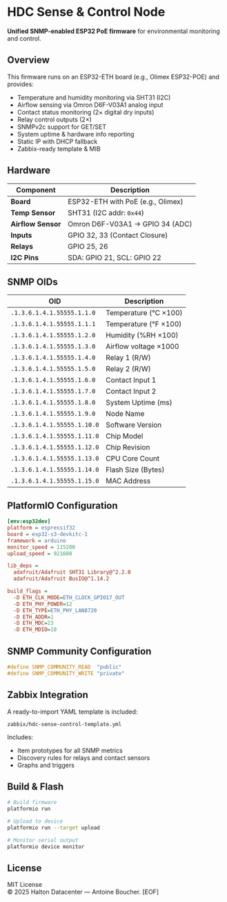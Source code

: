 # HDC Sense & Control Node

**Unified SNMP-enabled ESP32 PoE firmware** for environmental monitoring and control.

## Overview

This firmware runs on an ESP32-ETH board (e.g., Olimex ESP32-POE) and provides:

- Temperature and humidity monitoring via SHT31 (I2C)
- Airflow sensing via Omron D6F-V03A1 analog input
- Contact status monitoring (2× digital dry inputs)
- Relay control outputs (2×)
- SNMPv2c support for GET/SET
- System uptime & hardware info reporting
- Static IP with DHCP fallback
- Zabbix-ready template & MIB

## Hardware

| Component          | Description                        |
|--------------------|------------------------------------|
| **Board**          | ESP32-ETH with PoE (e.g., Olimex)  |
| **Temp Sensor**    | SHT31 (I2C addr: `0x44`)           |
| **Airflow Sensor** | Omron D6F-V03A1 → GPIO 34 (ADC)    |
| **Inputs**         | GPIO 32, 33 (Contact Closure)      |
| **Relays**         | GPIO 25, 26                        |
| **I2C Pins**       | SDA: GPIO 21, SCL: GPIO 22         |

## SNMP OIDs

| OID                          | Description                          |
|------------------------------|--------------------------------------|
| `.1.3.6.1.4.1.55555.1.1.0`    | Temperature (°C ×100)                |
| `.1.3.6.1.4.1.55555.1.1.1`    | Temperature (°F ×100)                |
| `.1.3.6.1.4.1.55555.1.2.0`    | Humidity (%RH ×100)                 |
| `.1.3.6.1.4.1.55555.1.3.0`    | Airflow voltage ×1000               |
| `.1.3.6.1.4.1.55555.1.4.0`    | Relay 1 (R/W)                       |
| `.1.3.6.1.4.1.55555.1.5.0`    | Relay 2 (R/W)                       |
| `.1.3.6.1.4.1.55555.1.6.0`    | Contact Input 1                     |
| `.1.3.6.1.4.1.55555.1.7.0`    | Contact Input 2                     |
| `.1.3.6.1.4.1.55555.1.8.0`    | System Uptime (ms)                  |
| `.1.3.6.1.4.1.55555.1.9.0`    | Node Name                           |
| `.1.3.6.1.4.1.55555.1.10.0`   | Software Version                    |
| `.1.3.6.1.4.1.55555.1.11.0`   | Chip Model                          |
| `.1.3.6.1.4.1.55555.1.12.0`   | Chip Revision                       |
| `.1.3.6.1.4.1.55555.1.13.0`   | CPU Core Count                      |
| `.1.3.6.1.4.1.55555.1.14.0`   | Flash Size (Bytes)                  |
| `.1.3.6.1.4.1.55555.1.15.0`   | MAC Address                         |

## PlatformIO Configuration

```ini
[env:esp32dev]
platform = espressif32
board = esp32-s3-devkitc-1
framework = arduino
monitor_speed = 115200
upload_speed = 921600

lib_deps =
  adafruit/Adafruit SHT31 Library@^2.2.0
  adafruit/Adafruit BusIO@^1.14.2

build_flags =
  -D ETH_CLK_MODE=ETH_CLOCK_GPIO17_OUT
  -D ETH_PHY_POWER=12
  -D ETH_TYPE=ETH_PHY_LAN8720
  -D ETH_ADDR=1
  -D ETH_MDC=23
  -D ETH_MDIO=18
```

## SNMP Community Configuration

```cpp
#define SNMP_COMMUNITY_READ  "public"
#define SNMP_COMMUNITY_WRITE "private"
```

## Zabbix Integration

A ready-to-import YAML template is included:

```text
zabbix/hdc-sense-control-template.yml
```

Includes:

- Item prototypes for all SNMP metrics
- Discovery rules for relays and contact sensors
- Graphs and triggers

## Build & Flash

```bash
# Build firmware
platformio run

# Upload to device
platformio run --target upload

# Monitor serial output
platformio device monitor
```

## License

MIT License  
© 2025 Halton Datacenter — Antoine Boucher.
[EOF]
